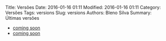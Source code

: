 Title: Versões
Date: 2016-01-16 01:11
Modified: 2016-01-16 01:11
Category: Versões
Tags: versions
Slug: versions
Authors: Bleno Silva
Summary: Últimas versões



* [coming soon](#)
* [coming soon](#)
